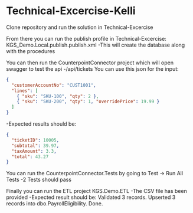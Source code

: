 # Technical-Excercise-Kelli

Clone repository and run the solution in Technical-Excercise

From there you can run the publish profile in Technical-Excercise: KGS_Demo.Local.publish.publish.xml
-This will create the database along with the procedures

You can then run the CounterpointConnector project which will open swagger to test the api
-/api/tickets
You can use this json for the input:

```json
{
  "customerAccountNo": "CUST1001",
  "lines": [
    { "sku": "SKU-100", "qty": 2 },
    { "sku": "SKU-200", "qty": 1, "overridePrice": 19.99 }
  ]
}
```

-Expected results should be:

```json
{
  "ticketID": 10005,
  "subtotal": 39.97,
  "taxAmount": 3.3,
  "total": 43.27
}
```

You can run the CounterpointConnector.Tests by going to Test -> Run All Tests
-2 Tests should pass

Finally you can run the ETL project KGS.Demo.ETL
-The CSV file has been provided
-Expected result should be:
Validated 3 records.
Upserted 3 records into dbo.PayrollEligibility.
Done.
